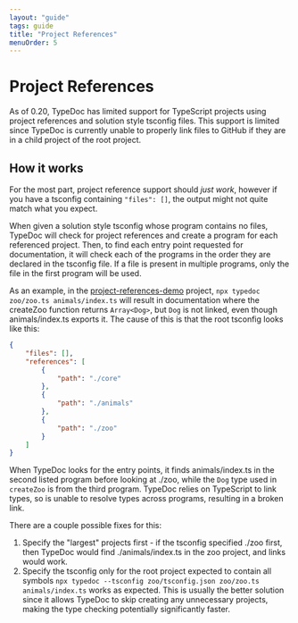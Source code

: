 ```yaml
---
layout: "guide"
tags: guide
title: "Project References"
menuOrder: 5
---
```


# Project References

As of 0.20, TypeDoc has limited support for TypeScript projects using project references and solution style tsconfig files.
This support is limited since TypeDoc is currently unable to properly link files to GitHub if they are in a child project of the root project.

## How it works

For the most part, project reference support should _just work_, however if you have a tsconfig containing `"files": []`,
the output might not quite match what you expect.

When given a solution style tsconfig whose program contains no files, TypeDoc will check for project references and create
a program for each referenced project. Then, to find each entry point requested for documentation, it will check each of the
programs in the order they are declared in the tsconfig file. If a file is present in multiple programs, only the file in
the first program will be used.

As an example, in the [project-references-demo](https://github.com/berickson1/project-references-demo/tree/typedoc) project,
`npx typedoc zoo/zoo.ts animals/index.ts` will result in documentation where the createZoo function returns `Array<Dog>`,
but `Dog` is not linked, even though animals/index.ts exports it. The cause of this is that the root tsconfig looks like this:

```json
{
    "files": [],
    "references": [
        {
            "path": "./core"
        },
        {
            "path": "./animals"
        },
        {
            "path": "./zoo"
        }
    ]
}
```

When TypeDoc looks for the entry points, it finds animals/index.ts in the second listed program before looking at ./zoo, while
the `Dog` type used in `createZoo` is from the third program. TypeDoc relies on TypeScript to link types, so is unable to resolve
types across programs, resulting in a broken link.

There are a couple possible fixes for this:

1. Specify the "largest" projects first - if the tsconfig specified ./zoo first, then TypeDoc would find ./animals/index.ts in
   the zoo project, and links would work.
1. Specify the tsconfig only for the root project expected to contain all symbols
   `npx typedoc --tsconfig zoo/tsconfig.json zoo/zoo.ts animals/index.ts` works as expected.
   This is usually the better solution since it allows TypeDoc to skip creating any unnecessary projects, making the type checking
   potentially significantly faster.
